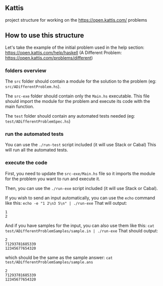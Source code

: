 ## Kattis

project structure for working on the https://open.kattis.com/ problems

## How to use this structure

Let's take the example of the initial problem used in the help section: https://open.kattis.com/help/haskell (A Different Problem: https://open.kattis.com/problems/different)

### folders overview

The `src` folder should contain a module for the solution to the problem (eg: `src/ADifferentProblem.hs`).

The `src-exe` folder should contain only the `Main.hs` executable. This file should import the module for the problem and execute its code with the main function.

The `test` folder should contain any automated tests needed (eg: `test/ADifferentProblemSpec.hs`)

### run the automated tests

You can use the `./run-test` script included (it will use Stack or Cabal)
This will run all the automated tests.

### execute the code

First, you need to update the `src-exe/Main.hs` file so it imports the module for the problem you want to run and execute it.

Then, you can use the `./run-exe` script included (it will use Stack or Cabal).

If you wish to send an input automatically, you can use the `echo` command like this:
`echo -e "1 2\n3 5\n" | ./run-exe`
That will output:
```
1
2
```

And if you have samples for the input, you can also use them like this:
`cat test/ADifferentProblemSamples/sample.in | ./run-exe`
That should output:
```
2
71293781685339
12345677654320
```
which should be the same as the sample answer:
`cat test/ADifferentProblemSamples/sample.ans`
```
2
71293781685339
12345677654320
```
